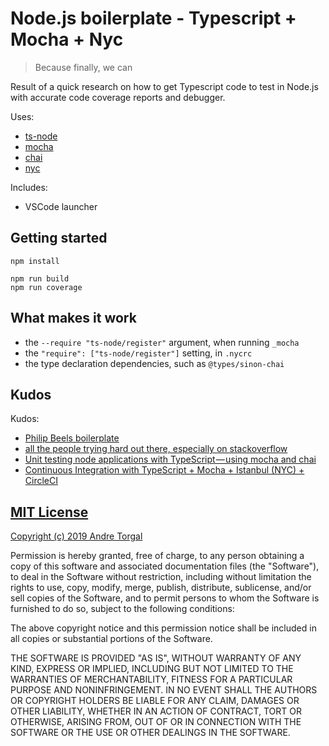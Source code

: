 # Node.js boilerplate - Typescript + Mocha + Nyc

> Because finally, we can

Result of a quick research on how to get Typescript code to test in Node.js with accurate code coverage reports and debugger.

Uses:
- [ts-node](https://www.npmjs.com/package/ts-node)
- [mocha](https://github.com/mochajs/mocha)
- [chai](https://github.com/chaijs/chai)
- [nyc](https://github.com/istanbuljs/nyc)

Includes:
- VSCode launcher


## Getting started

```
npm install

npm run build
npm run coverage
```


## What makes it work

- the `--require "ts-node/register"` argument, when running `_mocha`
- the `"require": ["ts-node/register"]` setting, in `.nycrc`
- the type declaration dependencies, such as `@types/sinon-chai`

## Kudos

Kudos:
- [Philip Beels boilerplate](https://github.com/philipbeel/example-typescript-nyc-mocha-coverage)
- [all the people trying hard out there, especially on stackoverflow](https://www.google.es/search?q=nodejs+nyc+mocha+typescript)
- [Unit testing node applications with TypeScript — using mocha and chai](https://journal.artfuldev.com/unit-testing-node-applications-with-typescript-using-mocha-and-chai-384ef05f32b2)
- [Continuous Integration with TypeScript + Mocha + Istanbul (NYC) + CircleCI](https://hcoelho.com/blog/60/Continuous_Integration_with_TypeScript_+_Mocha_+_Istanbul_(NYC)_+_CircleCI)


## [MIT License](LICENSE-MIT)

[Copyright (c) 2019 Andre Torgal](http://andrezero.mit-license.org/2019)

Permission is hereby granted, free of charge, to any person obtaining a copy of
this software and associated documentation files (the "Software"), to deal in
the Software without restriction, including without limitation the rights to
use, copy, modify, merge, publish, distribute, sublicense, and/or sell copies of
the Software, and to permit persons to whom the Software is furnished to do so,
subject to the following conditions:

The above copyright notice and this permission notice shall be included in all
copies or substantial portions of the Software.

THE SOFTWARE IS PROVIDED "AS IS", WITHOUT WARRANTY OF ANY KIND, EXPRESS OR
IMPLIED, INCLUDING BUT NOT LIMITED TO THE WARRANTIES OF MERCHANTABILITY, FITNESS
FOR A PARTICULAR PURPOSE AND NONINFRINGEMENT. IN NO EVENT SHALL THE AUTHORS OR
COPYRIGHT HOLDERS BE LIABLE FOR ANY CLAIM, DAMAGES OR OTHER LIABILITY, WHETHER
IN AN ACTION OF CONTRACT, TORT OR OTHERWISE, ARISING FROM, OUT OF OR IN
CONNECTION WITH THE SOFTWARE OR THE USE OR OTHER DEALINGS IN THE SOFTWARE.
